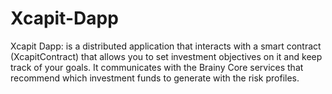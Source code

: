 # Xcapit-Dapp
Xcapit Dapp: is a distributed application that interacts with a smart contract (XcapitContract) that allows you to set investment objectives on it and keep track of your goals. It communicates with the Brainy Core services that recommend which investment funds to generate with the risk profiles.
